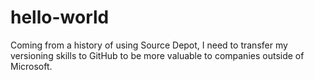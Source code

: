# hello-world


Coming from a history of using Source Depot, I need to transfer my versioning skills to GitHub to be more valuable to companies outside of Microsoft.
